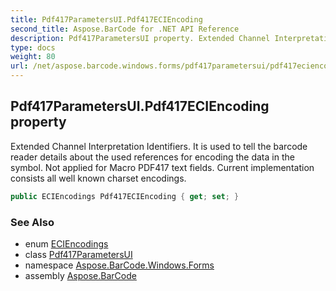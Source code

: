 ```yaml
---
title: Pdf417ParametersUI.Pdf417ECIEncoding
second_title: Aspose.BarCode for .NET API Reference
description: Pdf417ParametersUI property. Extended Channel Interpretation Identifiers. It is used to tell the barcode reader details about the used references for encoding the data in the symbol. Not applied for Macro PDF417 text fields. Current implementation consists all well known charset encodings
type: docs
weight: 80
url: /net/aspose.barcode.windows.forms/pdf417parametersui/pdf417eciencoding/
---
```

## Pdf417ParametersUI.Pdf417ECIEncoding property

Extended Channel Interpretation Identifiers. It is used to tell the barcode reader details about the used references for encoding the data in the symbol. Not applied for Macro PDF417 text fields. Current implementation consists all well known charset encodings.

```csharp
public ECIEncodings Pdf417ECIEncoding { get; set; }
```

### See Also

* enum [ECIEncodings](../../../aspose.barcode.generation/eciencodings/)
* class [Pdf417ParametersUI](../)
* namespace [Aspose.BarCode.Windows.Forms](../../../aspose.barcode.windows.forms/)
* assembly [Aspose.BarCode](../../../)


